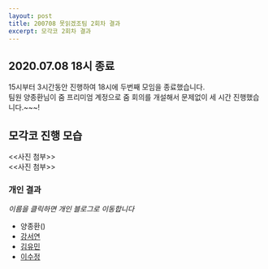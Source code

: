 ```yaml
---
layout: post
title: 200708 못읽겠조팀 2회차 결과
excerpt: 모각코 2회차 결과
---
```

## 2020.07.08 18시 종료
15시부터 3시간동안 진행하여 18시에 두번째 모임을 종료했습니다.  
팀원 양종환님이 줌 프리미엄 계정으로 줌 회의를 개설해서 문제없이 세 시간 진행했습니다.~~~!  

## 모각코 진행 모습
<<사진 첨부>>  
<<사진 첨부>>  

### 개인 결과
*이름을 클릭하면 개인 블로그로 이동합니다*  
- 양종환()  
- [강서연](https://yonniii.github.io/mogakco/mogakco-0202/)
- [김유민](https://yam-cha.tistory.com/60)
- [이수정](https://realcrystal.github.io/mogacko/2020/07/01/mgk_02_b.html)
